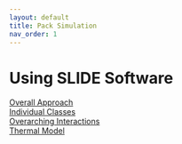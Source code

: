 ```yaml
---
layout: default
title: Pack Simulation
nav_order: 1
---
```



# Using SLIDE Software

[Overall Approach](2_overall_approach.md)\
[Individual Classes](3_individual_classes.md)\
[Overarching Interactions](4_overarching_interactions.md)\
[Thermal Model](5_thermal_model.md)
